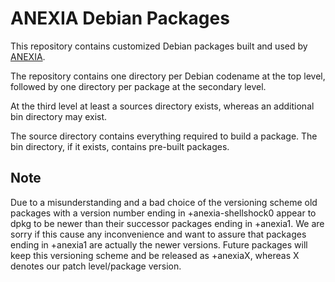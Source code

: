 ANEXIA Debian Packages
======================

This repository contains customized Debian packages built and
used by [ANEXIA](http://www.anexia-it.com).

The repository contains one directory per Debian codename at the top level,
followed by one directory per package at the secondary level.

At the third level at least a sources directory exists, whereas an additional
bin directory may exist.

The source directory contains everything required to build a package.
The bin directory, if it exists, contains pre-built packages.

Note
----

Due to a misunderstanding and a bad choice of the versioning scheme 
old packages with a version number ending in +anexia-shellshock0
appear to dpkg to be newer than their successor packages ending in
+anexia1. 
We are sorry if this cause any inconvenience and want to assure that
packages ending in +anexia1 are actually the newer versions.
Future packages will keep this versioning scheme and be released as +anexiaX,
whereas X denotes our patch level/package version.
